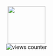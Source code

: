 <div id="header" align="center">
  <img src="https://media.giphy.com/media/SUcApSWjPwQMARvcM8/giphy.gif" width="100" align="center"/>
</div>
<div align="center"><img src="https://komarev.com/ghpvc/?username=Sakurai-exe&style=flat-square&color=blue" alt="views counter"/></div>

